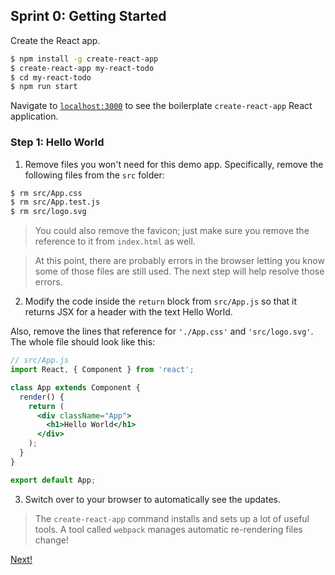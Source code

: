 ## Sprint 0: Getting Started

Create the React app. 

```bash
$ npm install -g create-react-app
$ create-react-app my-react-todo
$ cd my-react-todo
$ npm run start
```

Navigate to [`localhost:3000`](http://localhost:3000) to see the boilerplate `create-react-app` React application.

### Step 1: Hello World

1. Remove files you won't need for this demo app. Specifically, remove the following files from the `src` folder:

```bash
$ rm src/App.css
$ rm src/App.test.js
$ rm src/logo.svg
```

> You could also remove the favicon; just make sure you remove the reference to it from `index.html` as well.

> At this point, there are probably errors in the browser letting you know some of those files are still used. The next step will help resolve those errors.

2. Modify the code inside the `return` block from `src/App.js` so that it returns JSX for a header with the text Hello World. 

Also, remove the lines that reference for `'./App.css'` and `'src/logo.svg'`.  The whole file should look like this:

```jsx
// src/App.js
import React, { Component } from 'react';

class App extends Component {
  render() {
    return (
      <div className="App">
        <h1>Hello World</h1>
      </div>
    );
  }
}

export default App;
```

3. Switch over to your browser to automatically see the updates.

> The `create-react-app` command installs and sets up a lot of useful tools.  A tool called `webpack` manages automatic re-rendering files change!  


[Next!](https://github.com/wdi-atx-11/react-todo-walkthrough-jquery/blob/master/sprints/Sprint1.md)
